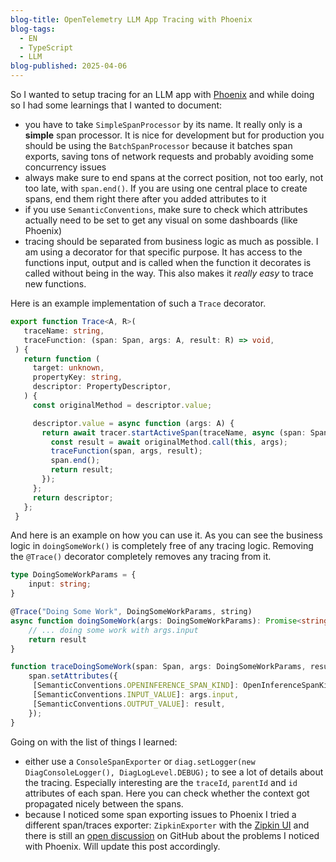 ```yaml
---
blog-title: OpenTelemetry LLM App Tracing with Phoenix
blog-tags:
  - EN
  - TypeScript
  - LLM
blog-published: 2025-04-06
---
```


So I wanted to setup tracing for an LLM app with [Phoenix](https://phoenix.arize.com/) and while doing so I had some learnings that I wanted to document:

- you have to take `SimpleSpanProcessor` by its name. It really only is a **simple** span processor. It is nice for development but for production you should be using the `BatchSpanProcessor` because it batches span exports, saving tons of network requests and probably avoiding some concurrency issues
- always make sure to end spans at the correct position, not too early, not too late, with `span.end()`. If you are using one central place to create spans, end them right there after you added attributes to it
- if you use `SemanticConventions`, make sure to check which attributes actually need to be set to get any visual on some dashboards (like Phoenix)
- tracing should be separated from business logic as much as possible. I am using a decorator for that specific purpose. It has access to the functions input, output and is called when the function it decorates is called without being in the way. This also makes it *really easy* to trace new functions.

Here is an example implementation of such a `Trace` decorator.

```ts
export function Trace<A, R>(
   traceName: string,
   traceFunction: (span: Span, args: A, result: R) => void,
 ) {
   return function (
     target: unknown,
     propertyKey: string,
     descriptor: PropertyDescriptor,
   ) {
     const originalMethod = descriptor.value;

     descriptor.value = async function (args: A) {
       return await tracer.startActiveSpan(traceName, async (span: Span) => {
         const result = await originalMethod.call(this, args);
         traceFunction(span, args, result);
         span.end();
         return result;
       });
     };
     return descriptor;
   };
 }
```

And here is an example on how you can use it. As you can see the business logic in `doingSomeWork()` is completely free of any tracing logic. Removing the `@Trace()` decorator completely removes any tracing from it.

```ts
type DoingSomeWorkParams = {
	input: string;
}

@Trace("Doing Some Work", DoingSomeWorkParams, string)
async function doingSomeWork(args: DoingSomeWorkParams): Promise<string> {
	// ... doing some work with args.input
	return result
}

function traceDoingSomeWork(span: Span, args: DoingSomeWorkParams, result: string) {
	span.setAttributes({
     [SemanticConventions.OPENINFERENCE_SPAN_KIND]: OpenInferenceSpanKind.AGENT,
     [SemanticConventions.INPUT_VALUE]: args.input,
     [SemanticConventions.OUTPUT_VALUE]: result,
    });
}
```

Going on with the list of things I learned:
- either use a `ConsoleSpanExporter` or `diag.setLogger(new DiagConsoleLogger(), DiagLogLevel.DEBUG);` to see a lot of details about the tracing. Especially interesting are the `traceId`, `parentId` and `id` attributes of each span. Here you can check whether the context got propagated nicely between the spans.
- because I noticed some span exporting issues to Phoenix I tried a different span/traces exporter: `ZipkinExporter` with the [Zipkin UI](https://zipkin.io/) and there is still an [open discussion](https://github.com/Arize-ai/phoenix/discussions/7041#discussioncomment-12736322) on GitHub about the problems I noticed with Phoenix. Will update this post accordingly.





